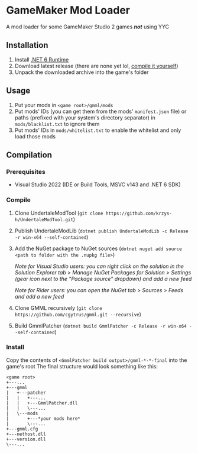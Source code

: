 # GameMaker Mod Loader
A mod loader for some GameMaker Studio 2 games ***not*** using YYC

## Installation
1. Install [.NET 6 Runtime](https://dotnet.microsoft.com/en-us/download/dotnet/thank-you/runtime-6.0.3-windows-x64-installer)
2. Download latest release (there are none yet lol, [compile it yourself](#Compilation))
3. Unpack the downloaded archive into the game's folder

## Usage
1. Put your mods in `<game root>/gmml/mods`
2. Put mods' IDs (you can get them from the mods' `manifest.json` file) or paths (prefixed with your system's directory separator)
   in `mods/blacklist.txt` to ignore them
3. Put mods' IDs in `mods/whitelist.txt` to enable the whitelist and only load those mods

## Compilation
### Prerequisites
- Visual Studio 2022 (IDE or Build Tools, MSVC v143 and .NET 6 SDK)
### Compile
1. Clone UndertaleModTool (`git clone https://github.com/krzys-h/UndertaleModTool.git`)
2. Publish UndertaleModLib (`dotnet publish UndertaleModLib -c Release -r win-x64 --self-contained`)
3. Add the NuGet package to NuGet sources (`dotnet nuget add source <path to folder with the .nupkg file>`)

   *Note for Visual Studio users: you can right click on the solution in the Solution Explorer tab >
Manage NuGet Packages for Solution > Settings (gear icon next to the "Package source" dropdown) and add a new feed*

   *Note for Rider users: you can open the NuGet tab > Sources > Feeds and add a new feed*
4. Clone GMML recursively (`git clone https://github.com/cgytrus/gmml.git --recursive`)
5. Build GmmlPatcher (`dotnet build GmmlPatcher -c Release -r win-x64 --self-contained`)
### Install
Copy the contents of `<GmmlPatcher build output>/gmml-*-*-final` into the game's root
The final structure would look something like this:
```
<game root>
+---...
+---gmml
|   +---patcher
|   |   +---...
|   |   +---GmmlPatcher.dll
|   |   \---...
|   \---mods
|       +---*your mods here*
|       \---...
+---gmml.cfg
+---nethost.dll
+---version.dll
\---...
```
